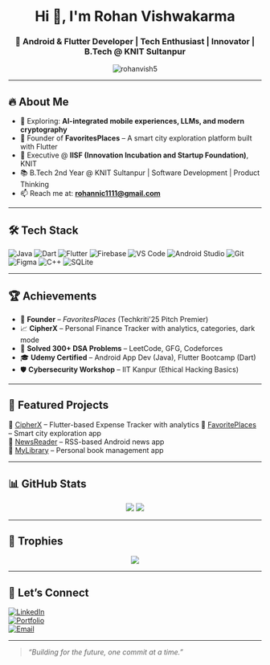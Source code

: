 <h1 align="center">Hi 👋, I'm Rohan Vishwakarma</h1>
<h3 align="center">🚀 Android & Flutter Developer | Tech Enthusiast | Innovator | B.Tech @ KNIT Sultanpur</h3>

<p align="center">
  <img src="https://komarev.com/ghpvc/?username=rohanvish5&label=Profile%20views&color=0e75b6&style=flat" alt="rohanvish5" />
</p>

---

## 🔥 About Me

- 🌱 Exploring: **AI-integrated mobile experiences, LLMs, and modern cryptography**
- 🚀 Founder of **FavoritesPlaces** – A smart city exploration platform built with Flutter
- 💼 Executive @ **IISF (Innovation Incubation and Startup Foundation)**, KNIT
- 📚 B.Tech 2nd Year @ KNIT Sultanpur | Software Development | Product Thinking
- 📫 Reach me at: **rohannic1111@gmail.com**

---

## 🛠️ Tech Stack

![Java](https://img.shields.io/badge/Java-ED8B00?logo=java)
![Dart](https://img.shields.io/badge/Dart-0175C2?logo=dart)
![Flutter](https://img.shields.io/badge/Flutter-02569B?logo=flutter)
![Firebase](https://img.shields.io/badge/Firebase-FFCA28?logo=firebase)
![VS Code](https://img.shields.io/badge/VS%20Code-007ACC?logo=visual-studio-code)
![Android Studio](https://img.shields.io/badge/Android%20Studio-3DDC84?logo=android-studio)
![Git](https://img.shields.io/badge/Git-F05032?logo=git)
![Figma](https://img.shields.io/badge/Figma-BF00FF?logo=figma)
![C++](https://img.shields.io/badge/C++-00599C?logo=c%2B%2B)
![SQLite](https://img.shields.io/badge/SQFlite-003B57?logo=sqlite)

---

## 🏆 Achievements

- 🚀 **Founder** – *FavoritesPlaces* (Techkriti'25 Pitch Premier)
- 📈 **CipherX** – Personal Finance Tracker with analytics, categories, dark mode
- 🧠 **Solved 300+ DSA Problems** – LeetCode, GFG, Codeforces
- 🎓 **Udemy Certified** – Android App Dev (Java), Flutter Bootcamp (Dart)
- 🛡️ **Cybersecurity Workshop** – IIT Kanpur (Ethical Hacking Basics)

---

## 📌 Featured Projects

🔹 [CipherX](https://github.com/rohanvish5/cipherx) – Flutter-based Expense Tracker with analytics
🔹 [FavoritePlaces](https://github.com/rohanvish5/favorite_places_app) – Smart city exploration app  
🔹 [NewsReader](https://github.com/rohanvish5/newsreader-app) – RSS-based Android news app  
🔹 [MyLibrary](https://github.com/rohanvish5/mylibrary-app) – Personal book management app  

---

## 📊 GitHub Stats

<p align="center">
  <img src="https://github-readme-stats.vercel.app/api?username=rohanvish5&show_icons=true&theme=radical" />
  <img src="https://github-readme-streak-stats.herokuapp.com/?user=rohanvish5&theme=radical" />
</p>

---

## 🧲 Trophies

<p align="center">
  <img src="https://github-profile-trophy.vercel.app/?username=rohanvish5&theme=onedark&margin-w=15&margin-h=15" />
</p>

---

## 📣 Let’s Connect

[![LinkedIn](https://img.shields.io/badge/LinkedIn-blue?style=for-the-badge&logo=linkedin)](https://linkedin.com/in/your-link)  
[![Portfolio](https://img.shields.io/badge/Portfolio-Visit-blue?style=for-the-badge&logo=google-chrome)](https://your-portfolio-link.com)  
[![Email](https://img.shields.io/badge/Gmail-rohanvishwakarma.dev@gmail.com-D14836?style=for-the-badge&logo=gmail)](mailto:rohanvishwakarma.dev@gmail.com)

---

> *“Building for the future, one commit at a time.”*
